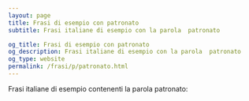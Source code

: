 ```yaml
---
layout: page
title: Frasi di esempio con patronato 
subtitle: Frasi italiane di esempio con la parola  patronato

og_title: Frasi di esempio con patronato 
og_description: Frasi italiane di esempio con la parola  patronato
og_type: website
permalink: /frasi/p/patronato.html
---
```


Frasi italiane di esempio contenenti la parola patronato:


